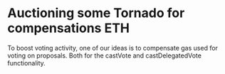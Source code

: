 # Auctioning some Tornado for compensations ETH

To boost voting activity, one of our ideas is to compensate gas used for voting on proposals.
Both for the castVote and castDelegatedVote functionality.
